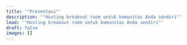 ```yaml
---
title: '"Presentasi"'
description: '"Hosting breakout room untuk komunitas Anda sendiri"'
lead: '"Hosting breakout room untuk komunitas Anda sendiri"'
draft: false
images: []
---
```

